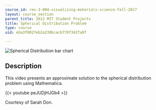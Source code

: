 ```yaml
---
course_id: res-3-004-visualizing-materials-science-fall-2017
layout: course_section
parent_title: 2012 MIT Student Projects
title: Spherical Distribution Problem
type: course
uid: eba3f0027eb2a238bcacb770f342fa8f

---
```


![Spherical Distribution bar chart](/coursemedia/res-3-004-visualizing-materials-science-fall-2017/4c2dd99eb880d86e555048f8ab2aec71_MITRES_3_004F17_6_don.jpg)

Description
-----------

This video presents an approximate solution to the spherical distribution problem using Mathematica.

{{< youtube peJUDjHJGb4 >}}

Courtesy of Sarah Don.